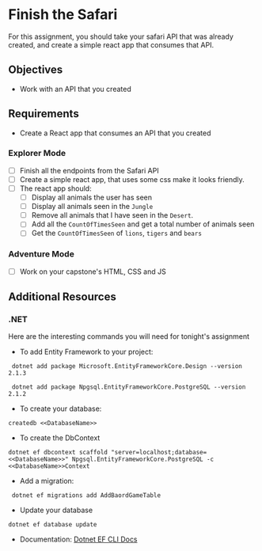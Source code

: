 # Finish the Safari

For this assignment, you should take your safari API that was already created, and create a simple react app that consumes that API.

## Objectives

- Work with an API that you created

## Requirements

- Create a React app that consumes an API that you created

### Explorer Mode

- [ ] Finish all the endpoints from the Safari API
- [ ] Create a simple react app, that uses some css make it looks friendly.
- [ ] The react app should:
  - [ ] Display all animals the user has seen
  - [ ] Display all animals seen in the `Jungle`
  - [ ] Remove all animals that I have seen in the `Desert`.
  - [ ] Add all the `CountOfTimesSeen` and get a total number of animals seen
  - [ ] Get the `CountOfTimesSeen` of `lions`, `tigers` and `bears`

### Adventure Mode

- [ ] Work on your capstone's HTML, CSS and JS

## Additional Resources

### .NET

Here are the interesting commands you will need for tonight's assignment

- To add Entity Framework to your project:

```
 dotnet add package Microsoft.EntityFrameworkCore.Design --version 2.1.3

 dotnet add package Npgsql.EntityFrameworkCore.PostgreSQL --version 2.1.2
```

- To create your database:

```
createdb <<DatabaseName>>
```

- To create the DbContext

```
dotnet ef dbcontext scaffold "server=localhost;database=<<DatabaseName>>" Npgsql.EntityFrameworkCore.PostgreSQL -c <<DatabaseName>>Context

```

- Add a migration:

```
 dotnet ef migrations add AddBaordGameTable
```

- Update your database

```
dotnet ef database update
```

- Documentation: [Dotnet EF CLI Docs](https://docs.microsoft.com/en-us/ef/core/miscellaneous/cli/dotnet)

